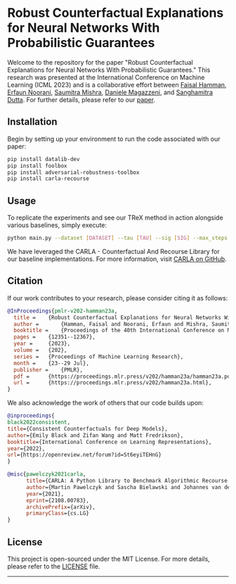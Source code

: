 
# Robust Counterfactual Explanations for Neural Networks With Probabilistic Guarantees

Welcome to the  repository for the paper "Robust Counterfactual Explanations for Neural Networks With Probabilistic Guarantees." This research was presented at the International Conference on Machine Learning (ICML 2023) and is a collaborative effort between [Faisal Hamman](https://www.faisalhamman.com/), [Erfaun Noorani](https://enoorani.github.io/), [Saumitra Mishra](https://scholar.google.co.uk/citations?user=On6E6ogAAAAJ&hl=en), [Daniele Magazzeni](https://scholar.google.com/citations?user=IWXDluMAAAAJ&hl=en), and [Sanghamitra Dutta](https://sites.google.com/site/sanghamitraweb/). For further details, please refer to our [paper](https://arxiv.org/pdf/2305.11997.pdf).

## Installation

Begin by setting up your environment to run the code associated with our paper:

```bash
pip install datalib-dev
pip install foolbox
pip install adversarial-robustness-toolbox
pip install carla-recourse
```

## Usage

To replicate the experiments and see our TReX method in action alongside various baselines, simply execute:

```bash
python main.py --dataset [DATASET] --tau [TAU] --sig [SIG] --max_steps [MAX_STEPS] --changed_models_size [CHANGED_MODELS_SIZE] --norm [NORM]
```

We have leveraged the CARLA - Counterfactual And Recourse Library for our baseline implementations. For more information, visit [CARLA on GitHub](https://github.com/carla-recourse/CARLA). 

## Citation

If our work contributes to your research, please consider citing it as follows:

```bibtex
@InProceedings{pmlr-v202-hamman23a,
  title = 	 {Robust Counterfactual Explanations for Neural Networks With Probabilistic Guarantees},
  author =       {Hamman, Faisal and Noorani, Erfaun and Mishra, Saumitra and Magazzeni, Daniele and Dutta, Sanghamitra},
  booktitle = 	 {Proceedings of the 40th International Conference on Machine Learning},
  pages = 	 {12351--12367},
  year = 	 {2023},
  volume = 	 {202},
  series = 	 {Proceedings of Machine Learning Research},
  month = 	 {23--29 Jul},
  publisher =    {PMLR},
  pdf = 	 {https://proceedings.mlr.press/v202/hamman23a/hamman23a.pdf},
  url = 	 {https://proceedings.mlr.press/v202/hamman23a.html},
}
```

We also acknowledge the work of others that our code builds upon:

```bibtex
@inproceedings{
black2022consistent,
title={Consistent Counterfactuals for Deep Models},
author={Emily Black and Zifan Wang and Matt Fredrikson},
booktitle={International Conference on Learning Representations},
year={2022},
url={https://openreview.net/forum?id=St6eyiTEHnG}
}

@misc{pawelczyk2021carla,
      title={CARLA: A Python Library to Benchmark Algorithmic Recourse and Counterfactual Explanation Algorithms},
      author={Martin Pawelczyk and Sascha Bielawski and Johannes van den Heuvel and Tobias Richter and Gjergji Kasneci},
      year={2021},
      eprint={2108.00783},
      archivePrefix={arXiv},
      primaryClass={cs.LG}
}
```

## License

This project is open-sourced under the MIT License. For more details, please refer to the [LICENSE](LICENSE.md) file.

--- 
